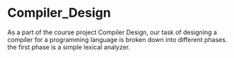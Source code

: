 # Compiler_Design
As a part of the course project Compiler Design, our task of designing a compiler for a programming language is broken down into different phases.
the first phase is a simple lexical analyzer.
